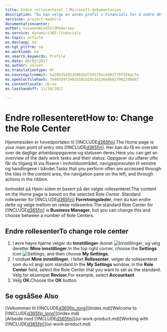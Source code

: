 ```yaml
---
title: Endre rollesenteret | Microsoft-dokumentasjon
description: "Du kan velge en annen profil i Financials for å endre det som vises på Hjem-siden."
services: project-madeira
documentationcenter: 
author: SusanneWindfeldPedersen
ms.service: dynamics365-financials
ms.topic: article
ms.devlang: na
ms.tgt_pltfrm: na
ms.workload: na
ms.search.keywords: Profile
ms.date: 06/02/2017
ms.author: solsen
ms.translationtype: HT
ms.sourcegitcommit: ba26b354d235981bd7291f9ac6402779f554ac7a
ms.openlocfilehash: 7e49359f29bcb101b2dc16236e9b617962248a67
ms.contentlocale: nb-no
ms.lasthandoff: 11/10/2017

---
```

# <a name="how-to-change-the-role-center"></a><span data-ttu-id="0d0b5-103">Endre rollesenteret</span><span class="sxs-lookup"><span data-stu-id="0d0b5-103">How to: Change the Role Center</span></span>
<span data-ttu-id="0d0b5-104">Hjemmesiden er hovedportalen til [!INCLUDE[d365fin](includes/d365fin_md.md)].</span><span class="sxs-lookup"><span data-stu-id="0d0b5-104">The Home page is your main point of entry into [!INCLUDE[d365fin](includes/d365fin_md.md)].</span></span> <span data-ttu-id="0d0b5-105">Her kan du få en oversikt over de daglige arbeidsoppgavene og statusen deres.</span><span class="sxs-lookup"><span data-stu-id="0d0b5-105">Here you can get an overview of the daily work tasks and their status.</span></span> <span data-ttu-id="0d0b5-106">Oppgaver du utfører ofte får du tilgang til via flisene i innholdsområdet, navigasjonsruten til venstre og handlingene i båndet.</span><span class="sxs-lookup"><span data-stu-id="0d0b5-106">Tasks that you perform often are accessed through the tiles in the content area, the navigation pane on the left, and through actions in the ribbon.</span></span>

<span data-ttu-id="0d0b5-107">Innholdet på Hjem-siden er basert på det valgte rollesenteret.</span><span class="sxs-lookup"><span data-stu-id="0d0b5-107">The content on the Home page is based on the selected Role Center.</span></span> <span data-ttu-id="0d0b5-108">Standard rollesenter for [!INCLUDE[d365fin](includes/d365fin_md.md)] **Forretningsleder**, men du kan endre dette og velge mellom en rekke rollesentre.</span><span class="sxs-lookup"><span data-stu-id="0d0b5-108">The standard Role Center for [!INCLUDE[d365fin](includes/d365fin_md.md)] is **Business Manager**, but you can change this and choose between a number of Role Centers.</span></span>

## <a name="to-change-role-center"></a><span data-ttu-id="0d0b5-109">Endre rollesenter</span><span class="sxs-lookup"><span data-stu-id="0d0b5-109">To change role center</span></span>
1. <span data-ttu-id="0d0b5-110">I øvre høyre hjørne velger du **Innstillinger**-ikonet ![Innstillinger](media/ui-experience/settings_icon_small.png "Innstillinger-ikonet for rollesenter"), og velg deretter **Mine innstillinger**.</span><span class="sxs-lookup"><span data-stu-id="0d0b5-110">In the top right corner, choose the **Settings** icon ![Settings](media/ui-experience/settings_icon_small.png "Settings icon for role center"), and then choose **My Settings**.</span></span>
2. <span data-ttu-id="0d0b5-111">I vinduet **Mine innstillinger**, i feltet **Rollesenter**, velger du rollesenteret som du vil angi som standard.</span><span class="sxs-lookup"><span data-stu-id="0d0b5-111">In the **My Settings** window, in the **Role Center** field, select the Role Center that you want to set as the standard.</span></span> <span data-ttu-id="0d0b5-112">Velg for eksempel **Revisor**.</span><span class="sxs-lookup"><span data-stu-id="0d0b5-112">For example, select **Accountant**.</span></span>
3. <span data-ttu-id="0d0b5-113">Velg **OK**.</span><span class="sxs-lookup"><span data-stu-id="0d0b5-113">Choose the **OK** button.</span></span>

## <a name="see-also"></a><span data-ttu-id="0d0b5-114">Se også</span><span class="sxs-lookup"><span data-stu-id="0d0b5-114">See Also</span></span>
<span data-ttu-id="0d0b5-115">[Velkommen til [!INCLUDE[d365fin_long](includes/d365fin_long_md.md)]](index.md)</span><span class="sxs-lookup"><span data-stu-id="0d0b5-115">[Welcome to [!INCLUDE[d365fin_long](includes/d365fin_long_md.md)]](index.md)</span></span>  
<span data-ttu-id="0d0b5-116">[Arbeide med [!INCLUDE[d365fin](includes/d365fin_md.md)]](ui-work-product.md)</span><span class="sxs-lookup"><span data-stu-id="0d0b5-116">[Working with [!INCLUDE[d365fin](includes/d365fin_md.md)]](ui-work-product.md)</span></span>  

